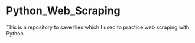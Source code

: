 # Python_Web_Scraping
This is a repository to save files which I used to practice web scraping with Python.

